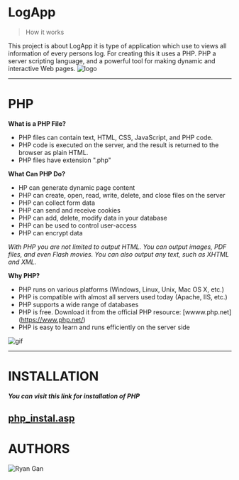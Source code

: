 # LogApp
> How it works  

This project is about LogApp it is type of application which use to views all information of every persons log. For creating this it uses a PHP. PHP a server scripting language, and a powerful tool for making dynamic and interactive Web pages. 
![logo](https://images.vexels.com/media/users/3/166470/isolated/preview/73835fa38fba6d35aff9de603dc5044a-php-programming-language-icon-by-vexels.png)
***  
# PHP
**What is a PHP File?**  
* PHP files can contain text, HTML, CSS, JavaScript, and PHP code.  
* PHP code is executed on the server, and the result is returned to the browser as plain HTML.  
* PHP files have extension ".php"

**What Can PHP Do?**
* HP can generate dynamic page content
* PHP can create, open, read, write, delete, and close files on the server
* PHP can collect form data
* PHP can send and receive cookies
* PHP can add, delete, modify data in your database
* PHP can be used to control user-access
* PHP can encrypt data

*With PHP you are not limited to output HTML. You can output images, PDF files, and even Flash movies. You can also output any text, such as XHTML and XML.*

**Why PHP?**
* PHP runs on various platforms (Windows, Linux, Unix, Mac OS X, etc.)
* PHP is compatible with almost all servers used today (Apache, IIS, etc.)
* PHP supports a wide range of databases
* PHP is free. Download it from the official PHP resource: [wwww.php.net] (https://www.php.net/)
* PHP is easy to learn and runs efficiently on the server side

![gif](https://analyticsindiamag.com/wp-content/uploads/2018/12/programming.gif)

---

# INSTALLATION
***You can visit this link for installation of PHP***  

[php_instal.asp](https://www.w3schools.com/php/php_install.asp)
---

# AUTHORS
![Ryan Gan](https://scontent.fceb2-2.fna.fbcdn.net/v/t31.18172-8/28827010_2027425070831591_576707552861545428_o.jpg?_nc_cat=105&ccb=1-5&_nc_sid=730e14&_nc_eui2=AeGHHb-mfyqJN1C_EybzZ3x_CFIYY-Z_I9IIUhhj5n8j0g45orjv6EbTGBGlLtnBS7eAh4yQb75Vp4bojcyG6xid&_nc_ohc=36hAuVshJe8AX_A4BMt&_nc_ht=scontent.fceb2-2.fna&oh=c607b49938e7233b5ec52672c2fb5cb4&oe=61C455AE)





